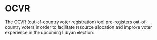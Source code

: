 # OCVR

The OCVR (out-of-country voter registration) tool pre-registers out-of-country voters in order to facilitate resource allocation and improve voter experience in the upcoming Libyan election.